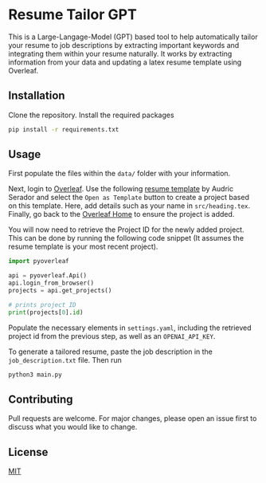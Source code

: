 # Resume Tailor GPT
This is a Large-Langage-Model (GPT) based tool to help automatically tailor your resume to job descriptions by extracting important keywords and integrating them within your resume naturally. It works by extracting information from your data and updating a latex resume template using Overleaf. 

## Installation

Clone the repository.
Install the required packages

```bash
pip install -r requirements.txt
```

## Usage

First populate the files within the `data/` folder with your information.

Next, login to [Overleaf](https://www.overleaf.com/). Use the following [resume template](https://www.overleaf.com/latex/templates/swe-resume-template/bznbzdprjfyy) by Audric Serador and select the `Open as Template` button to create a project based on this template. Here, add details such as your name in `src/heading.tex`. Finally, go back to the [Overleaf Home](https://www.overleaf.com/project) to ensure the project is added.

You will now need to retrieve the Project ID for the newly added project. This can be done by running the following code snippet (It assumes the resume template is your most recent project).


```python
import pyoverleaf

api = pyoverleaf.Api()
api.login_from_browser()
projects = api.get_projects()

# prints project ID
print(projects[0].id)
```

Populate the necessary elements in `settings.yaml`, including the retrieved project id from the previous step, as well as an `OPENAI_API_KEY`.

To generate a tailored resume, paste the job description in the `job_description.txt` file. Then run
```bash
python3 main.py
```

## Contributing

Pull requests are welcome. For major changes, please open an issue first
to discuss what you would like to change.

## License

[MIT](https://choosealicense.com/licenses/mit/)
